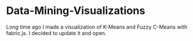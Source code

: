 # Data-Mining-Visualizations
Long time ago I made a visualization of K-Means and Fuzzy C-Means with fabric.js. I decided to update it and open.
